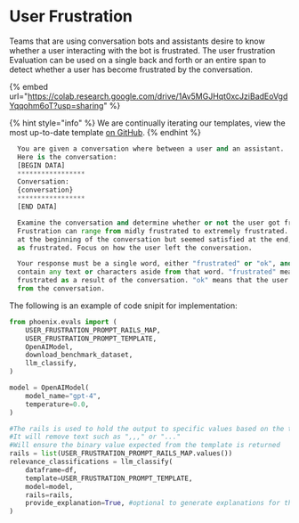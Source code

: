 # User Frustration

Teams that are using conversation bots and assistants desire to know whether a user interacting with the bot is frustrated. The user frustration Evaluation can be used on a single back and forth or an entire span to detect whether a user has become frustrated by the conversation.

{% embed url="https://colab.research.google.com/drive/1Av5MGJHqt0xcJziBadEoVgdYqqohm6oT?usp=sharing" %}

{% hint style="info" %}
We are continually iterating our templates, view the most up-to-date template [on GitHub](https://github.com/Arize-ai/phoenix/blob/ecef5242d2f9bb39a2fdf5d96a2b1841191f7944/packages/phoenix-evals/src/phoenix/evals/default\_templates.py#L652).
{% endhint %}

```python
  You are given a conversation where between a user and an assistant.
  Here is the conversation:
  [BEGIN DATA]
  *****************
  Conversation:
  {conversation}
  *****************
  [END DATA]

  Examine the conversation and determine whether or not the user got frustrated from the experience.
  Frustration can range from midly frustrated to extremely frustrated. If the user seemed frustrated
  at the beginning of the conversation but seemed satisfied at the end, they should not be deemed
  as frustrated. Focus on how the user left the conversation.

  Your response must be a single word, either "frustrated" or "ok", and should not
  contain any text or characters aside from that word. "frustrated" means the user was left
  frustrated as a result of the conversation. "ok" means that the user did not get frustrated
  from the conversation.
```

The following is an example of code snipit for implementation:

```python
from phoenix.evals import (
    USER_FRUSTRATION_PROMPT_RAILS_MAP,
    USER_FRUSTRATION_PROMPT_TEMPLATE,
    OpenAIModel,
    download_benchmark_dataset,
    llm_classify,
)

model = OpenAIModel(
    model_name="gpt-4",
    temperature=0.0,
)

#The rails is used to hold the output to specific values based on the template
#It will remove text such as ",,," or "..."
#Will ensure the binary value expected from the template is returned
rails = list(USER_FRUSTRATION_PROMPT_RAILS_MAP.values())
relevance_classifications = llm_classify(
    dataframe=df,
    template=USER_FRUSTRATION_PROMPT_TEMPLATE,
    model=model,
    rails=rails,
    provide_explanation=True, #optional to generate explanations for the value produced by the eval LLM
)
```
